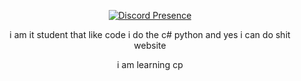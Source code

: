 <div align=center>
  
[![Discord Presence](https://lanyard.cnrad.dev/api/1000037199569489970)](https://discord.com/users/819285379982557265)
 
  i am it student that like code
  i do the c# python and yes
  i can do shit website
  
  i am learning cp
</div>
